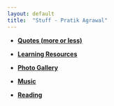 ```yaml
---
layout: default
title:  "Stuff - Pratik Agrawal"
---
```


* **[Quotes (more or less)](motivation.html)** 

* __[Learning Resources](learn.html)__

* **[Photo Gallery](pics.html)**

* **[Music](musik.html)**

* **[Reading](read.html)**
